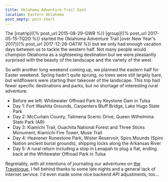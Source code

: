 ```yaml
---
title: Oklahoma Adventure Trail East
location: Eastern Oklahoma
post_empty: post-short
---
```


The [roatrip]({% post_url 2015-08-29-GWR %})
[group]({% post_url 2017-05-15-TQ2O %}) started the Oklahoma Adventure Trail
[over New Year's 2017]({% post_url 2017-12-28-OATW %}) but we only had enough
vacation days between us to tackle the western half. Not many people would
champion Oklahoma as a sightseeing destination but we were pleasantly
surprised with the beauty of the landscape and the variety of the west.

So with another long weekend coming up, we planned the eastern half for Easter
weekend. Spring hadn't quite sprung, so trees were still largely bare, but
wildflowers were starting their takeover of the landscape. This trip had fewer
specific destinations and parks, but no shortage of interesting rural
adventure.

- Before we left: Whitewater Offroad Park by Keystone Dam in Tulsa
- Day 1: Fort Washita Grounds, Carpenters Bluff Bridge, Lake Hugo State Park
- Day 2: McCurtain County, Talimena Scenic Drive, Queen Wilhelmina State Park (AR)
- Day 3: Kiamichi Trail, Ouachita National Forest and Three Sticks Monument, Kiamichi Fire Tower, Muse Trail
- Day 4: Heavener Runestone Park, Wister Reservoir, Spiro Mounds (Spiro Nation ancient burial grounds), shipping locks along the Arkansas River
- Day 5: A rural return including a stop in Lenapah to plug a flat, ending back at the Whitewater Offroad Park in Tulsa

Regretably, with all intentions of journaling our adventures on
[the Travelogue](http://travelogue.news), I fell behind thanks to some late
nights and a general lack of internet service. I'd even made some nice backend
API adjustments, too...

